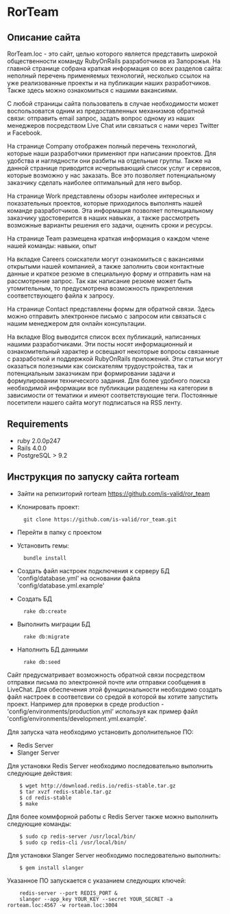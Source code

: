 # RorTeam

## Описание сайта

 RorTeam.loc - это сайт, целью которого является представить широкой общественности команду RubyOnRails разработчиков из Запорожья. На главной странице собрана краткая информация со всех разделов сайта: неполный перечень применяемых технологий, несколько ссылок на уже реализованные проекты и на публикации наших разработчиков. Также здесь можно ознакомиться с нашими вакансиями.

 С любой страницы сайта пользователь в случае необходимости может воспользоватся одним из предоставленных механизмов обратной связи: отправить email запрос, задать вопрос одному из наших менеджеров посредством Live Chat или связаться с нами через Twitter и Facebook.

 На странице Company отображен полный перечень технологий, которые наши разработчики применяют при написании проектов. Для удобства и наглядности они разбиты на отдельные группы. Также на данной странице приводится исчерпывающий список услуг и сервисов, которые возможно у нас заказать. Все это позволяет потенциальному заказчику сделать наиболее оптимальный для него выбор.

 На странице Work представлены обзоры наиболее интересных и показательных проектов, которые приходилось выполнять нашей команде разработчиков. Эта информация позволяет потенциальному заказчику удостоверится в наших навыках, а также рассмотреть возможные варианты решения его задачи, оценить сроки и ресурсы.

 На странице Team размещена краткая информация о каждом члене нашей команды: навыки, опыт

 На вкладке Careers соискатели могут ознакомиться с вакансиями открытыми нашей компанией, а также заполнить свои контактные данные и краткое резюме в специальную форму и отправить нам на рассмотрение запрос. Так как написание резюме может быть утомительным, то предусмотрена возможность прикрепления соответствующего файла к запросу.

 На странице Contact представлены формы для обратной связи. Здесь можно отправить электронное письмо с запросом или связаться с нашим менеджером для онлайн консультации.

 На вкладке Blog выводится список всех публикаций, написанных нашими разработчиками. Эти посты носят информационный и ознакомительный характер и освещают некоторые вопросы связанные с разработкой и поддержкой RubyOnRails приложений. Эти статьи могут оказаться полезными как соискателям трудоустройства, так и потенциальным заказчикам при формировании задачи и формулировании технического задания. Для более удобного поиска необходимой информации все публикации разделены на категории в зависимости от тематики и имеют соответствующие теги. Постоянные посетители нашего сайта могут подписаться на RSS ленту.

## Requirements

  * ruby 2.0.0p247
  * Rails 4.0.0
  * PostgreSQL > 9.2

## Инструкция по запуску сайта rorteam

- Зайти на репизиторий rorteam https://github.com/is-valid/ror_team
- Клонировать проект:

        git clone https://github.com/is-valid/ror_team.git

- Перейти в папку с проектом
- Установить гемы:

        bundle install

- Создать файл настроек подключения к серверу БД 'config/database.yml' на основании файла 'config/database.yml.example'
- Создать БД

        rake db:create

- Выполнить миграции БД

        rake db:migrate

- Наполнить БД данными

        rake db:seed

Сайт предусматривает возможность обратной связи посредством отправки письма по электронной почте или отправки сообщения в LiveChat. Для обеспечения этой функциональности необходимо создать файл настроек в соответсвии со средой в которой вы хотите запустить проект. Например для проверки в среде production -  'config/environments/production.yml' используя как пример файл 'config/environments/development.yml.example'.

Для запуска чата необходимо установить дополнительное ПО:
- Redis Server
- Slanger Server

Для установки Redis Server необходимо последовательно выполнить следующие действия:

        $ wget http://download.redis.io/redis-stable.tar.gz
        $ tar xvzf redis-stable.tar.gz
        $ cd redis-stable
        $ make

Для более коммфорной работы с Redis Server также можно выполнить следующие команды:

        $ sudo cp redis-server /usr/local/bin/
        $ sudo cp redis-cli /usr/local/bin/

Для установки Slanger Server необходимо последовательно выполнить:

        $ gem install slanger

Указанное ПО запускается с указанием следующих ключей:

        redis-server --port REDIS_PORT &
        slanger --app_key YOUR_KEY --secret YOUR_SECRET -a rorteam.loc:4567 -w rorteam.loc:3004


